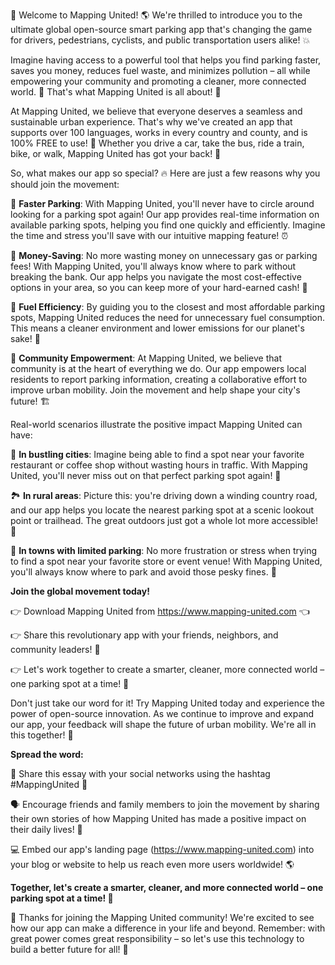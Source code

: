 🎉 Welcome to Mapping United! 🌎 We're thrilled to introduce you to the ultimate global open-source smart parking app that's changing the game for drivers, pedestrians, cyclists, and public transportation users alike! 💥

Imagine having access to a powerful tool that helps you find parking faster, saves you money, reduces fuel waste, and minimizes pollution – all while empowering your community and promoting a cleaner, more connected world. 🌟 That's what Mapping United is all about! 🚀

At Mapping United, we believe that everyone deserves a seamless and sustainable urban experience. That's why we've created an app that supports over 100 languages, works in every country and county, and is 100% FREE to use! 💸 Whether you drive a car, take the bus, ride a train, bike, or walk, Mapping United has got your back! 🚗

So, what makes our app so special? 🔥 Here are just a few reasons why you should join the movement:

🔹 **Faster Parking**: With Mapping United, you'll never have to circle around looking for a parking spot again! Our app provides real-time information on available parking spots, helping you find one quickly and efficiently. Imagine the time and stress you'll save with our intuitive mapping feature! ⏰

🔹 **Money-Saving**: No more wasting money on unnecessary gas or parking fees! With Mapping United, you'll always know where to park without breaking the bank. Our app helps you navigate the most cost-effective options in your area, so you can keep more of your hard-earned cash! 💸

🔹 **Fuel Efficiency**: By guiding you to the closest and most affordable parking spots, Mapping United reduces the need for unnecessary fuel consumption. This means a cleaner environment and lower emissions for our planet's sake! 🌟

🔹 **Community Empowerment**: At Mapping United, we believe that community is at the heart of everything we do. Our app empowers local residents to report parking information, creating a collaborative effort to improve urban mobility. Join the movement and help shape your city's future! 🏗️

Real-world scenarios illustrate the positive impact Mapping United can have:

🌃 **In bustling cities**: Imagine being able to find a spot near your favorite restaurant or coffee shop without wasting hours in traffic. With Mapping United, you'll never miss out on that perfect parking spot again! 🍴

🏞️ **In rural areas**: Picture this: you're driving down a winding country road, and our app helps you locate the nearest parking spot at a scenic lookout point or trailhead. The great outdoors just got a whole lot more accessible! 🌄

💪 **In towns with limited parking**: No more frustration or stress when trying to find a spot near your favorite store or event venue! With Mapping United, you'll always know where to park and avoid those pesky fines. 🎉

**Join the global movement today!**

👉 Download Mapping United from https://www.mapping-united.com 👈

👉 Share this revolutionary app with your friends, neighbors, and community leaders! 💬

👉 Let's work together to create a smarter, cleaner, more connected world – one parking spot at a time! 🌟

Don't just take our word for it! Try Mapping United today and experience the power of open-source innovation. As we continue to improve and expand our app, your feedback will shape the future of urban mobility. We're all in this together! 🤝

**Spread the word:**

📢 Share this essay with your social networks using the hashtag #MappingUnited 📱

🗣️ Encourage friends and family members to join the movement by sharing their own stories of how Mapping United has made a positive impact on their daily lives! 💬

💻 Embed our app's landing page (https://www.mapping-united.com) into your blog or website to help us reach even more users worldwide! 🌎

**Together, let's create a smarter, cleaner, and more connected world – one parking spot at a time! 🌟**

👋 Thanks for joining the Mapping United community! We're excited to see how our app can make a difference in your life and beyond. Remember: with great power comes great responsibility – so let's use this technology to build a better future for all! 💪